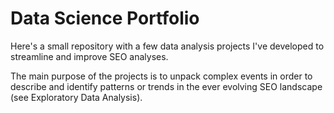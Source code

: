 # Data Science Portfolio

Here's a small repository with a few data analysis projects I've developed to streamline and improve SEO analyses.

The main purpose of the projects is to unpack complex events in order to describe and identify patterns or trends in the ever evolving SEO landscape (see Exploratory Data Analysis).

